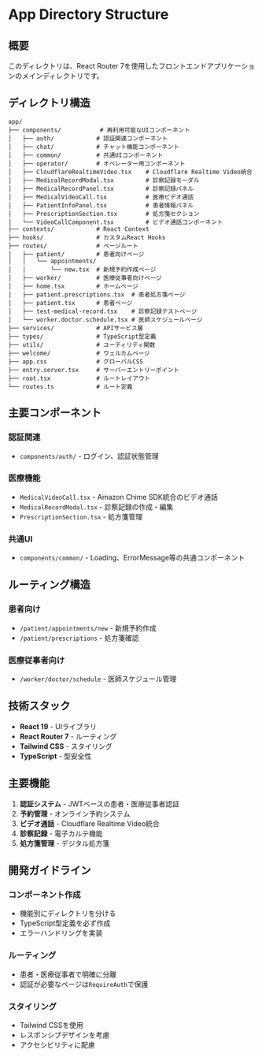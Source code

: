 # App Directory Structure

## 概要
このディレクトリは、React Router 7を使用したフロントエンドアプリケーションのメインディレクトリです。

## ディレクトリ構造

```
app/
├── components/           # 再利用可能なUIコンポーネント
│   ├── auth/            # 認証関連コンポーネント
│   ├── chat/            # チャット機能コンポーネント
│   ├── common/          # 共通UIコンポーネント
│   ├── operator/        # オペレーター用コンポーネント
│   ├── CloudflareRealtimeVideo.tsx    # Cloudflare Realtime Video統合
│   ├── MedicalRecordModal.tsx         # 診察記録モーダル
│   ├── MedicalRecordPanel.tsx         # 診察記録パネル
│   ├── MedicalVideoCall.tsx           # 医療ビデオ通話
│   ├── PatientInfoPanel.tsx           # 患者情報パネル
│   ├── PrescriptionSection.tsx        # 処方箋セクション
│   └── VideoCallComponent.tsx         # ビデオ通話コンポーネント
├── contexts/            # React Context
├── hooks/               # カスタムReact Hooks
├── routes/              # ページルート
│   ├── patient/         # 患者向けページ
│   │   └── appointments/
│   │       └── new.tsx  # 新規予約作成ページ
│   ├── worker/          # 医療従事者向けページ
│   ├── home.tsx         # ホームページ
│   ├── patient.prescriptions.tsx  # 患者処方箋ページ
│   ├── patient.tsx      # 患者ページ
│   ├── test-medical-record.tsx    # 診察記録テストページ
│   └── worker.doctor.schedule.tsx # 医師スケジュールページ
├── services/            # APIサービス層
├── types/               # TypeScript型定義
├── utils/               # ユーティリティ関数
├── welcome/             # ウェルカムページ
├── app.css              # グローバルCSS
├── entry.server.tsx     # サーバーエントリーポイント
├── root.tsx             # ルートレイアウト
└── routes.ts            # ルート定義

```

## 主要コンポーネント

### 認証関連
- `components/auth/` - ログイン、認証状態管理

### 医療機能
- `MedicalVideoCall.tsx` - Amazon Chime SDK統合のビデオ通話
- `MedicalRecordModal.tsx` - 診察記録の作成・編集
- `PrescriptionSection.tsx` - 処方箋管理

### 共通UI
- `components/common/` - Loading、ErrorMessage等の共通コンポーネント

## ルーティング構造

### 患者向け
- `/patient/appointments/new` - 新規予約作成
- `/patient/prescriptions` - 処方箋確認

### 医療従事者向け
- `/worker/doctor/schedule` - 医師スケジュール管理

## 技術スタック

- **React 19** - UIライブラリ
- **React Router 7** - ルーティング
- **Tailwind CSS** - スタイリング
- **TypeScript** - 型安全性

## 主要機能

1. **認証システム** - JWTベースの患者・医療従事者認証
2. **予約管理** - オンライン予約システム
3. **ビデオ通話** - Cloudflare Realtime Video統合
4. **診察記録** - 電子カルテ機能
5. **処方箋管理** - デジタル処方箋

## 開発ガイドライン

### コンポーネント作成
- 機能別にディレクトリを分ける
- TypeScript型定義を必ず作成
- エラーハンドリングを実装

### ルーティング
- 患者・医療従事者で明確に分離
- 認証が必要なページは`RequireAuth`で保護

### スタイリング
- Tailwind CSSを使用
- レスポンシブデザインを考慮
- アクセシビリティに配慮 
